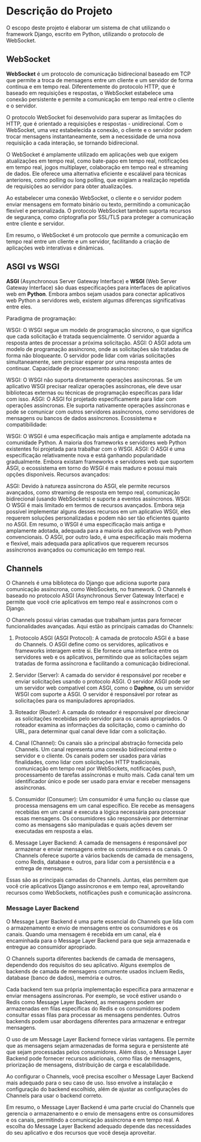 # Descrição do Projeto

O escopo deste projeto é elaborar um sistema de chat utilizando o framework Django, escrito em Python, utilizando o protocolo de WebSocket.

## WebSocket

**WebSocket** é um protocolo de comunicação bidirecional baseado em TCP que permite a troca de mensagens entre um cliente e um servidor de forma contínua e em tempo real. Diferentemente do protocolo HTTP, que é baseado em requisições e respostas, o WebSocket estabelece uma conexão persistente e permite a comunicação em tempo real entre o cliente e o servidor.

O protocolo WebSocket foi desenvolvido para superar as limitações do HTTP, que é orientado a requisições e respostas - unidirecional. Com o WebSocket, uma vez estabelecida a conexão, o cliente e o servidor podem trocar mensagens instantaneamente, sem a necessidade de uma nova requisição a cada interação, se tornando bidirecional.

O WebSocket é amplamente utilizado em aplicações web que exigem atualizações em tempo real, como bate-papo em tempo real, notificações em tempo real, jogos multiplayer, colaboração em tempo real e streaming de dados. Ele oferece uma alternativa eficiente e escalável para técnicas anteriores, como polling ou long polling, que exigiam a realização repetida de requisições ao servidor para obter atualizações.

Ao estabelecer uma conexão WebSocket, o cliente e o servidor podem enviar mensagens em formato binário ou texto, permitindo a comunicação flexível e personalizada. O protocolo WebSocket também suporta recursos de segurança, como criptografia por SSL/TLS para proteger a comunicação entre cliente e servidor.

Em resumo, o WebSocket é um protocolo que permite a comunicação em tempo real entre um cliente e um servidor, facilitando a criação de aplicações web interativas e dinâmicas.

## ASGI vs WSGI

**ASGI** (Asynchronous Server Gateway Interface) e **WSGI** (Web Server Gateway Interface) são duas especificações para interfaces de aplicativos web em **Python**. Embora ambos sejam usados para conectar aplicativos web Python a servidores web, existem algumas diferenças significativas entre eles.

Paradigma de programação:

WSGI: O WSGI segue um modelo de programação síncrono, o que significa que cada solicitação é tratada sequencialmente. O servidor aguarda a resposta antes de processar a próxima solicitação.
ASGI: O ASGI adota um modelo de programação assíncrono, onde as solicitações são tratadas de forma não bloqueante. O servidor pode lidar com várias solicitações simultaneamente, sem precisar esperar por uma resposta antes de continuar.
Capacidade de processamento assíncrono:

WSGI: O WSGI não suporta diretamente operações assíncronas. Se um aplicativo WSGI precisar realizar operações assíncronas, ele deve usar bibliotecas externas ou técnicas de programação específicas para lidar com isso.
ASGI: O ASGI foi projetado especificamente para lidar com operações assíncronas. Ele suporta nativamente operações assíncronas e pode se comunicar com outros servidores assíncronos, como servidores de mensagens ou bancos de dados assíncronos.
Ecossistema e compatibilidade:

WSGI: O WSGI é uma especificação mais antiga e amplamente adotada na comunidade Python. A maioria dos frameworks e servidores web Python existentes foi projetada para trabalhar com o WSGI.
ASGI: O ASGI é uma especificação relativamente nova e está ganhando popularidade gradualmente. Embora existam frameworks e servidores web que suportem ASGI, o ecossistema em torno do WSGI é mais maduro e possui mais opções disponíveis.
Recursos avançados:

ASGI: Devido à natureza assíncrona do ASGI, ele permite recursos avançados, como streaming de resposta em tempo real, comunicação bidirecional (usando WebSockets) e suporte a eventos assíncronos.
WSGI: O WSGI é mais limitado em termos de recursos avançados. Embora seja possível implementar alguns desses recursos em um aplicativo WSGI, eles requerem soluções personalizadas e podem não ser tão eficientes quanto no ASGI.
Em resumo, o WSGI é uma especificação mais antiga e amplamente adotada, adequada para a maioria dos aplicativos web Python convencionais. O ASGI, por outro lado, é uma especificação mais moderna e flexível, mais adequada para aplicativos que requerem recursos assíncronos avançados ou comunicação em tempo real.

## Channels

O Channels é uma biblioteca do Django que adiciona suporte para comunicação assíncrona, como WebSockets, no framework. O Channels é baseado no protocolo ASGI (Asynchronous Server Gateway Interface) e permite que você crie aplicativos em tempo real e assíncronos com o Django.

O Channels possui várias camadas que trabalham juntas para fornecer funcionalidades avançadas. Aqui estão as principais camadas do Channels:

1. Protocolo ASGI (ASGI Protocol): A camada de protocolo ASGI é a base do Channels. O ASGI define como os servidores, aplicativos e frameworks interagem entre si. Ele fornece uma interface entre os servidores web e os aplicativos, permitindo que as solicitações sejam tratadas de forma assíncrona e facilitando a comunicação bidirecional.

2. Servidor (Server): A camada do servidor é responsável por receber e enviar solicitações usando o protocolo ASGI. O servidor ASGI pode ser um servidor web compatível com ASGI, como o **Daphne**, ou um servidor WSGI com suporte a ASGI. O servidor é responsável por rotear as solicitações para os manipuladores apropriados.

3. Roteador (Router): A camada do roteador é responsável por direcionar as solicitações recebidas pelo servidor para os canais apropriados. O roteador examina as informações da solicitação, como o caminho do URL, para determinar qual canal deve lidar com a solicitação.

4. Canal (Channel): Os canais são a principal abstração fornecida pelo Channels. Um canal representa uma conexão bidirecional entre o servidor e o cliente. Os canais podem ser usados para várias finalidades, como lidar com solicitações HTTP tradicionais, comunicação em tempo real por WebSockets, notificações push, processamento de tarefas assíncronas e muito mais. Cada canal tem um identificador único e pode ser usado para enviar e receber mensagens assíncronas.

5. Consumidor (Consumer): Um consumidor é uma função ou classe que processa mensagens em um canal específico. Ele recebe as mensagens recebidas em um canal e executa a lógica necessária para processar essas mensagens. Os consumidores são responsáveis por determinar como as mensagens são manipuladas e quais ações devem ser executadas em resposta a elas.

6. Message Layer Backend: A camada de mensagens é responsável por armazenar e enviar mensagens entre os consumidores e os canais. O Channels oferece suporte a vários backends de camada de mensagens, como Redis, database e outros, para lidar com a persistência e a entrega de mensagens.

Essas são as principais camadas do Channels. Juntas, elas permitem que você crie aplicativos Django assíncronos e em tempo real, aproveitando recursos como WebSockets, notificações push e comunicação assíncrona.

### Message Layer Backend

O Message Layer Backend é uma parte essencial do Channels que lida com o armazenamento e envio de mensagens entre os consumidores e os canais. Quando uma mensagem é recebida em um canal, ela é encaminhada para o Message Layer Backend para que seja armazenada e entregue ao consumidor apropriado.

O Channels suporta diferentes backends de camada de mensagens, dependendo dos requisitos do seu aplicativo. Alguns exemplos de backends de camada de mensagens comumente usados incluem Redis, database (banco de dados), memória e outros.

Cada backend tem sua própria implementação específica para armazenar e enviar mensagens assíncronas. Por exemplo, se você estiver usando o Redis como Message Layer Backend, as mensagens podem ser armazenadas em filas específicas do Redis e os consumidores podem consultar essas filas para processar as mensagens pendentes. Outros backends podem usar abordagens diferentes para armazenar e entregar mensagens.

O uso de um Message Layer Backend fornece várias vantagens. Ele permite que as mensagens sejam armazenadas de forma segura e persistente até que sejam processadas pelos consumidores. Além disso, o Message Layer Backend pode fornecer recursos adicionais, como filas de mensagens, priorização de mensagens, distribuição de carga e escalabilidade.

Ao configurar o Channels, você precisa escolher o Message Layer Backend mais adequado para o seu caso de uso. Isso envolve a instalação e configuração do backend escolhido, além de ajustar as configurações do Channels para usar o backend correto.

Em resumo, o Message Layer Backend é uma parte crucial do Channels que gerencia o armazenamento e o envio de mensagens entre os consumidores e os canais, permitindo a comunicação assíncrona e em tempo real. A escolha do Message Layer Backend adequado depende das necessidades do seu aplicativo e dos recursos que você deseja aproveitar.